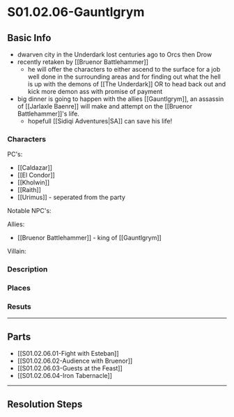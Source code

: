 # S01.02.06-Gauntlgrym
## Basic Info
- dwarven city in the Underdark lost centuries ago to Orcs then Drow
- recently retaken by [[Bruenor Battlehammer]]
    - he will offer the characters to either ascend to the surface for a job well done in the surrounding areas and for finding out what the hell is up with the demons of [[The Underdark]] OR to head back out and kick more demon ass with promise of payment
- big dinner is going to happen with the allies [[Gauntlgrym]], an assassin of [[Jarlaxle Baenre]] will make and attempt on the [[Bruenor Battlehammer]]'s life. 
    - hopefull [[Sidiqi Adventures|SA]] can save his life!
### Characters
PC's:
- [[Caldazar]]
- [[El Condor]]
- [[Kholwin]]
- [[Raith]]
- [[Urimus]] - seperated from the party

Notable NPC's:

Allies:
- [[Bruenor Battlehammer]] - king of [[Gauntlgrym]]

Villain:


### Description
### Places
### Resuts
___
## Parts
- [[S01.02.06.01-Fight with Esteban]]
- [[S01.02.06.02-Audience with Bruenor]]
- [[S01.02.06.03-Guests at the Feast]]
- [[S01.02.06.04-Iron Tabernacle]]
___
## Resolution Steps